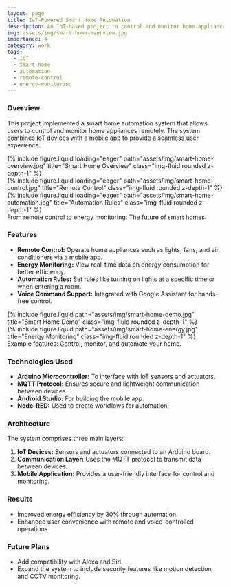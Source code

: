 ```yaml
---
layout: page
title: IoT-Powered Smart Home Automation
description: An IoT-based project to control and monitor home appliances remotely.
img: assets/img/smart-home-overview.jpg
importance: 4
category: work
tags:
  - IoT
  - smart-home
  - automation
  - remote-control
  - energy-monitoring
---
```


### Overview

This project implemented a smart home automation system that allows users to control and monitor home appliances remotely. The system combines IoT devices with a mobile app to provide a seamless user experience.

<div class="row">
    <div class="col-sm mt-3 mt-md-0">
        {% include figure.liquid loading="eager" path="assets/img/smart-home-overview.jpg" title="Smart Home Overview" class="img-fluid rounded z-depth-1" %}
    </div>
    <div class="col-sm mt-3 mt-md-0">
        {% include figure.liquid loading="eager" path="assets/img/smart-home-control.jpg" title="Remote Control" class="img-fluid rounded z-depth-1" %}
    </div>
    <div class="col-sm mt-3 mt-md-0">
        {% include figure.liquid loading="eager" path="assets/img/smart-home-automation.jpg" title="Automation Rules" class="img-fluid rounded z-depth-1" %}
    </div>
</div>

<div class="caption">
    From remote control to energy monitoring: The future of smart homes.
</div>

### Features

- **Remote Control:** Operate home appliances such as lights, fans, and air conditioners via a mobile app.
- **Energy Monitoring:** View real-time data on energy consumption for better efficiency.
- **Automation Rules:** Set rules like turning on lights at a specific time or when entering a room.
- **Voice Command Support:** Integrated with Google Assistant for hands-free control.

<div class="row justify-content-sm-center">
    <div class="col-sm-8 mt-3 mt-md-0">
        {% include figure.liquid path="assets/img/smart-home-demo.jpg" title="Smart Home Demo" class="img-fluid rounded z-depth-1" %}
    </div>
    <div class="col-sm-4 mt-3 mt-md-0">
        {% include figure.liquid path="assets/img/smart-home-energy.jpg" title="Energy Monitoring" class="img-fluid rounded z-depth-1" %}
    </div>
</div>

<div class="caption">
    Example features: Control, monitor, and automate your home.
</div>

### Technologies Used

- **Arduino Microcontroller:** To interface with IoT sensors and actuators.
- **MQTT Protocol:** Ensures secure and lightweight communication between devices.
- **Android Studio:** For building the mobile app.
- **Node-RED:** Used to create workflows for automation.

### Architecture

The system comprises three main layers:

1. **IoT Devices:** Sensors and actuators connected to an Arduino board.
2. **Communication Layer:** Uses the MQTT protocol to transmit data between devices.
3. **Mobile Application:** Provides a user-friendly interface for control and monitoring.

### Results

- Improved energy efficiency by 30% through automation.
- Enhanced user convenience with remote and voice-controlled operations.

### Future Plans

- Add compatibility with Alexa and Siri.
- Expand the system to include security features like motion detection and CCTV monitoring.
